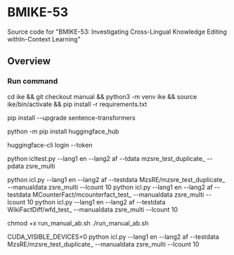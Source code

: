 # BMIKE-53
Source code for "BMIKE-53: Investigating Cross-Lingual Knowledge Editing withIn-Context Learning"

## Overview

### Run command

cd ike && git checkout manual && python3 -m venv ike && source ike/bin/activate && pip install -r requirements.txt

pip install --upgrade sentence-transformers

python -m pip install huggingface_hub

huggingface-cli login --token 

python icltest.py --lang1 en --lang2 af --tdata mzsre_test_duplicate_ --pdata zsre_multi 

python icl.py --lang1 en --lang2 af --testdata MzsRE/mzsre_test_duplicate_ --manualdata zsre_multi --lcount 10
python icl.py --lang1 en --lang2 af --testdata MCounterFact/mcounterfact_test_ --manualdata zsre_multi  --lcount 10
python icl.py --lang1 en --lang2 af --testdata WikiFactDiff/wfd_test_ --manualdata zsre_multi  --lcount 10

chmod +x run_manual_ab.sh
./run_manual_ab.sh


CUDA_VISIBLE_DEVICES=0  python icl.py --lang1 en --lang2 af --testdata MzsRE/mzsre_test_duplicate_ --manualdata zsre_multi --lcount 10


